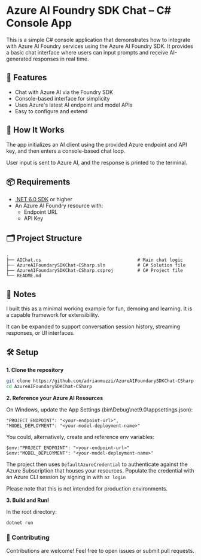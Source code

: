 # Azure AI Foundry SDK Chat – C# Console App

This is a simple C# console application that demonstrates how to integrate with Azure AI Foundry services using the Azure AI Foundry SDK. It provides a basic chat interface where users can input prompts and receive AI-generated responses in real time.

## 🔧 Features

- Chat with Azure AI via the Foundry SDK
- Console-based interface for simplicity
- Uses Azure's latest AI endpoint and model APIs
- Easy to configure and extend

## 🚀 How It Works

The app initializes an AI client using the provided Azure endpoint and API key, and then enters a console-based chat loop.

User input is sent to Azure AI, and the response is printed to the terminal.

## 📦 Requirements

- [.NET 6.0 SDK](https://dotnet.microsoft.com/download) or higher
- An Azure AI Foundry resource with:
  - Endpoint URL
  - API Key

## 🗂️ Project Structure

```
.
├── AIChat.cs                                    # Main chat logic
├── AzureAIFoundarySDKChat-CSharp.sln            # C# Solution file
├── AzureAIFoundarySDKChat-CSharp.csproj         # C# Project file
└── README.md
```

## 📌 Notes

I built this as a minimal working example for fun, demoing and learning. It is a capable framework for extensibility.

It can be expanded to support conversation session history, streaming responses, or UI interfaces.

## 🛠️ Setup

**1. Clone the repository**  
```bash
git clone https://github.com/adrianmuzzi/AzureAIFoundarySDKChat-CSharp.git
cd AzureAIFoundarySDKChat-CSharp
```

**2. Reference your Azure AI Resources**

On Windows, update the App Settings (bin\Debug\net9.0\appsettings.json):
```
"PROJECT_ENDPOINT": "<your-endpoint-url>",
"MODEL_DEPLOYMENT": "<your-model-deployment-name>"
```

You could, alternatively, create and reference env variables:
```
$env:"PROJECT_ENDPOINT": "<your-endpoint-url>"
$env:"MODEL_DEPLOYMENT": "<your-model-deployment-name>"
```

The project then uses ```DefaultAzureCredential``` to authenticate against the Azure Subscription that houses your resources. Populate the credential with an Azure CLI session by signing in with ```az login```

Please note that this is not intended for production environments.

**3. Build and Run!**

In the root directory:
```
dotnet run
```
### 🙌 Contributing
Contributions are welcome! Feel free to open issues or submit pull requests.
